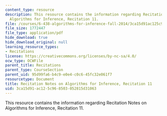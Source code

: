 ```yaml
---
content_type: resource
description: This resource contains the information regarding Recitation Notes on
  Algorithms for Inference, Recitation 11.
file: /courses/6-438-algorithms-for-inference-fall-2014/3ca15d91ac125c968503052815d31063_MIT6_438F14_rec11.pdf
file_size: 1772447
file_type: application/pdf
hide_download: true
hide_download_original: null
learning_resource_types:
- Recitations
license: https://creativecommons.org/licenses/by-nc-sa/4.0/
ocw_type: OCWFile
parent_title: Recitations
parent_type: CourseSection
parent_uid: 95d99fa6-b4c9-e0e4-c0c6-45fc32e061f7
resourcetype: Document
title: Recitation Notes on Algorithms for Inference, Recitation 11
uid: 3ca15d91-ac12-5c96-8503-052815d31063
---
```

This resource contains the information regarding Recitation Notes on Algorithms for Inference, Recitation 11.